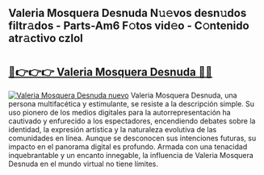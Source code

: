 ## Valeria Mosquera Desnuda N𝚞𝚎vos desn𝚞dos filtr𝚊dos - Parts-Am6 F𝚘tos vid𝚎o - C𝚘ntenido atr𝚊ctivo czIol

# <h2><a href="http://mb2ecxx.tromn.icu/?c=Valeria+Mosquera+Desnuda">🔗👉👉👉 Valeria Mosquera Desnuda 🔗🔗</a></h2>

[![Valeria Mosquera Desnuda nuevo](https://i.imgur.com/pEAQMta.gif)](http://mb2ecxx.tromn.icu/?c=Valeria+Mosquera+Desnuda)
Valeria Mosquera Desnuda, una persona multifacética y estimulante, se resiste a la descripción simple. Su uso pionero de los medios digitales para la autorrepresentación ha cautivado y enfurecido a los espectadores, encendiendo debates sobre la identidad, la expresión artística y la naturaleza evolutiva de las comunidades en línea. Aunque se desconocen sus intenciones futuras, su impacto en el panorama digital es profundo. Armada con una tenacidad inquebrantable y un encanto innegable, la influencia de Valeria Mosquera Desnuda en el mundo virtual no tiene límites.
